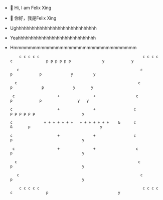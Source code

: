 - 👋 Hi, I am Felix Xing
- 👋 你好，我是Felix Xing
- Ughhhhhhhhhhhhhhhhhhhhhhhhhhhhhhh
- Yeahhhhhhhhhhhhhhhhhhhhhhhhhhhhhh
- Hmmmmmmmmmmmmmmmmmmmmmmmmmmmmmmmm

     

          c c c c c                                              c c c c c               p p p p p p              y            y

         c                                                      c                        p            p             y         y

        c                                                      c                         p             p             y       y

       c                   +               +                  c                          p            p                y   y

      c                    +               +                 c                           p p p p p p                     y          

      c              + + + + + + +   + + + + + + +    &      c                   &       p                               y

      c                    +               +                 c                           p                               y
                                
       c                   +               +                  c                          p                               y
  
        c                                                      c                         p                               y

         c                                                      c                        p                               y

          c c c c c                                              c c c c c               p                               y 
              

